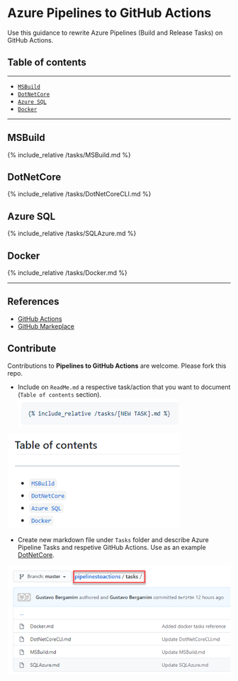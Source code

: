# Azure Pipelines to GitHub Actions

Use this guidance to rewrite Azure Pipelines (Build and Release Tasks) on GitHub Actions.


## Table of contents
---
<!--ts-->
   * [`MSBuild`](#MSBuild)
   * [`DotNetCore`](#DotNetCore)
   * [`Azure SQL`](#azure-sql)
   * [`Docker`](#docker)
<!--te-->

---


## MSBuild
{% include_relative /tasks/MSBuild.md %}

## DotNetCore
{% include_relative /tasks/DotNetCoreCLI.md %}

## Azure SQL
{% include_relative /tasks/SQLAzure.md %}

## Docker
{% include_relative /tasks/Docker.md %}

---


## References

- [GitHub Actions](https://github.com/features/actions)
- [GitHub Markeplace](https://github.com/marketplace?type=actions)

## Contribute

Contributions to **Pipelines to GitHub Actions** are welcome. Please fork this repo.

- Include on `ReadMe.md` a respective task/action that you want to document (`Table of contents` section).
![Include MD](images/include-md.png)

![Table of contents](images/table-of-contents.png)

- Create new markdown file under `Tasks` folder and describe Azure Pipeline Tasks and respetive GitHub Actions. Use as an example [DotNetCore](/tasks/DotNetCoreCLI.md).

![Include Tasks](images/include-tasks.png)